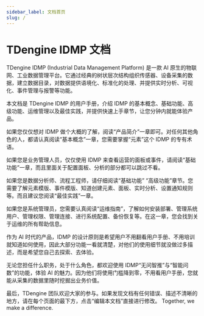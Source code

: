 ```yaml
---
sidebar_label: 文档首页
slug: /
---
```

# TDengine IDMP 文档

TDengine IDMP (Industrial Data Management Platform) 是一款 AI 原生的物联网、工业数据管理平台。它通过经典的树状层次结构组织传感器、设备采集的数据，建立数据目录，对数据提供语境化、标准化的处理、并提供实时分析、可视化、事件管理与报警等功能。

本文档是 TDengine IDMP 的用户手册，介绍 IDMP 的基本概念、基础功能、高级功能、运维管理以及最佳实践，并提供快速上手章节，让您分钟内就能体验产品。

如果您仅仅想对 IDMP 做个大概的了解，阅读“产品简介”一章即可。对任何其他角色的人，都请认真阅读“基本概念”一章，您需要掌握“元素”这个 IDMP 的专有术语。

如果您是业务管理人员，仅仅使用 IDMP 来查看运营的面板或事件，请阅读“基础功能”一章，而且里面关于配置面板、分析的部分都可以跳过不看。

如果您是数据分析师、流程工程师，请仔细阅读“基础功能” “高级功能”章节。您需要了解元素模版、事件模版、知道创建元素、面板、实时分析、设置通知规则等。而且建议您阅读“最佳实践”一章。

如果您是系统管理员，您需要认真阅读“运维指南”，了解如何安装部署、管理系统用户、管理权限、管理连接、进行系统配置、备份恢复等。在这一章，您会找到关于运维的所有帮助信息。

作为 AI 时代的产品，IDMP 的设计原则是希望用户不用翻看用户手册、不用培训就知道如何使用，因此大部分功能一看就清楚，对他们的使用细节就没做过多描述，而是希望您自己去探索、去体验。

无论您担任什么职务，处于什么角色，都欢迎使用 IDMP“无问智推”与“智能问数”的功能，体验 AI 的魅力。因为他们将使用门槛降到零，不用看用户手册，您就能从采集的数据里随时挖掘出业务价值。

最后，TDengine 团队欢迎大家的参与。如果发现文档有任何错误、描述不清晰的地方，请在每个页面的最下方，点击“编辑本文档”直接进行修改。
Together, we make a difference.
